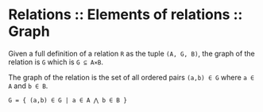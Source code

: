 # Relations :: Elements of relations :: Graph

Given a full definition of a relation `R` as the tuple `(A, G, B)`, the graph of the relation is `G` which is `G ⊆ A⨯B`.

The graph of the relation is the set of all ordered pairs `(a,b) ∈ G` where `a ∈ A` and `b ∈ B`.

`G = { (a,b) ∈ G | a ∈ A ⋀ b ∈ B }`
